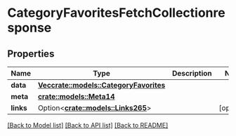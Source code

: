 # CategoryFavoritesFetchCollectionresponse

## Properties

Name | Type | Description | Notes
------------ | ------------- | ------------- | -------------
**data** | [**Vec<crate::models::CategoryFavorites>**](categoryFavorites.md) |  | 
**meta** | [**crate::models::Meta14**](meta14.md) |  | 
**links** | Option<[**crate::models::Links265**](links265.md)> |  | [optional]

[[Back to Model list]](../README.md#documentation-for-models) [[Back to API list]](../README.md#documentation-for-api-endpoints) [[Back to README]](../README.md)


